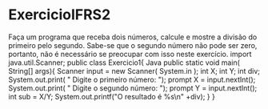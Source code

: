 # ExercicioIFRS2
Faça um programa que receba dois números, calcule e mostre a divisão do primeiro pelo segundo. Sabe-se que o segundo número não pode ser zero, portanto, não é necessário se preocupar com isso neste exercício.
import java.util.Scanner;
public class Exercicio1{
	Java public static void main( String[] args){
		Scanner input = new Scanner( System.in );
		int X;
		int Y;
		int div;
		System.out.print( " Digite o primeiro número: "); 
		prompt X = input.nextInt();
		System.out.print( " Digite o segundo número: ");
		 prompt Y = input.nextInt();
		int sub = X/Y;
		System.out.printf("O resultado é %s\n" +div);
	}
}
